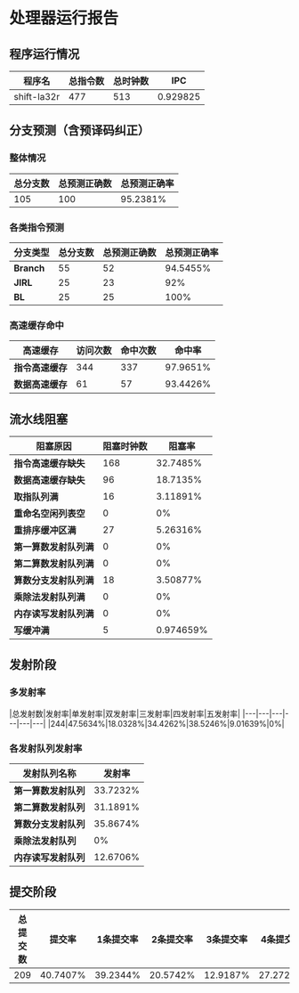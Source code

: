 # 处理器运行报告
## 程序运行情况
|程序名|总指令数|总时钟数|IPC|
|---|---|---|---|
|shift-la32r|477|513|0.929825|

## 分支预测（含预译码纠正）
### 整体情况
|总分支数|总预测正确数|总预测正确率|
|---|---|---|
|105|100|95.2381%|

### 各类指令预测
|分支类型|总分支数|总预测正确数|总预测正确率|
|---|---|---|---|
|**Branch**| 55 | 52 | 94.5455%|
|**JIRL**| 25 | 23 | 92%|
|**BL**| 25 | 25 | 100%|

### 高速缓存命中
|高速缓存|访问次数|命中次数|命中率|
|---|---|---|---|
|**指令高速缓存**| 344 | 337 | 97.9651%|
|**数据高速缓存**| 61 | 57 | 93.4426%|
## 流水线阻塞
|阻塞原因|阻塞时钟数|阻塞率|
|---|---|---|
|**指令高速缓存缺失**| 168 | 32.7485%|
|**数据高速缓存缺失**| 96 | 18.7135%|
|**取指队列满**| 16 | 3.11891%|
|**重命名空闲列表空**|0 | 0%|
|**重排序缓冲区满**|27 | 5.26316%|
|**第一算数发射队列满**|0 | 0%|
|**第二算数发射队列满**|0 | 0%|
|**算数分支发射队列满**|18 | 3.50877%|
|**乘除法发射队列满**|0 | 0%|
|**内存读写发射队列满**|0 | 0%|
|**写缓冲满**|5 | 0.974659%|

## 发射阶段
### 多发射率
|总发射数|发射率|单发射率|双发射率|三发射率|四发射率|五发射率|
|---|---|---|---|---|---|
|244|47.5634%|18.0328%|34.4262%|38.5246%|9.01639%|0%|

### 各发射队列发射率
|发射队列名称|发射率|
|---|---|
|**第一算数发射队列**|33.7232%|
|**第二算数发射队列**|31.1891%|
|**算数分支发射队列**|35.8674%|
|**乘除法发射队列**|0%|
|**内存读写发射队列**|12.6706%|

## 提交阶段
|总提交数|提交率|1条提交率|2条提交率|3条提交率|4条提交率|
|---|---|---|---|---|---|
|209|40.7407%|39.2344%|20.5742%|12.9187%|27.2727%|
